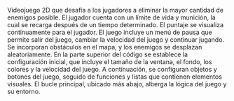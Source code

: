 Videojuego 2D que desafía a los jugadores a eliminar la mayor cantidad de enemigos posible. El jugador cuenta con un límite de vida y munición, la cual se recarga después de un tiempo determinado. El puntaje se visualiza continuamente para el jugador. El juego incluye un menú de pausa que permite salir del juego, cambiar la velocidad del juego y continuar jugando. Se incorporan obstáculos en el mapa, y los enemigos se desplazan aleatoriamente. En la parte superior del código se establece la configuración inicial, que incluye el tamaño de la ventana, el fondo, los colores y la velocidad del juego. A continuación, se configuran objetos y botones del juego, seguido de funciones y listas que contienen elementos visuales. El bucle principal, ubicado más abajo, alberga la lógica del juego y su entorno.